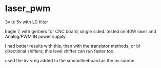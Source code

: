 # laser_pwm

3v to 5v with LC filter

Eagle 7, with gerbers for CNC board, single sided. tested on 40W laser and Analog/PWM IN power supply.

I had better results with this, than with the transistor methods, or bi directional shifters, this level shifter can run faster too.

used the 5v vreg added to the smooothieboard as the 5v source

